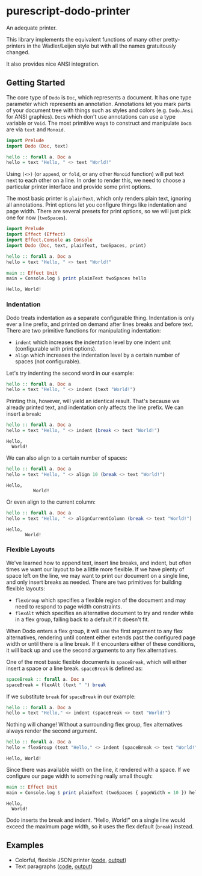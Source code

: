 # purescript-dodo-printer

An adequate printer.

This library implements the equivalent functions of many other pretty-printers in
the Wadler/Leijen style but with all the names gratuitously changed.

It also provides nice ANSI integration.

## Getting Started

The core type of `Dodo` is `Doc`, which represents a document. It has one
type parameter which represents an annotation. Annotations let you mark parts
of your document tree with things such as styles and colors (e.g. `Dodo.Ansi`
for ANSI graphics). `Doc`s which don't use annotations can use a type
variable or `Void`. The most primitive ways to construct and manipulate
`Doc`s are via `text` and `Monoid`.

```purescript
import Prelude
import Dodo (Doc, text)

hello :: forall a. Doc a
hello = text "Hello, " <> text "World!"
```

Using `(<>)` (or `append`, or `fold`, or any other `Monoid` function) will put
text next to each other on a line. In order to render this, we need to choose
a particular printer interface and provide some print options.

The most basic printer is `plainText`, which only renders plain text,
ignoring all annotations. Print options let you configure things like
indentation and page width. There are several presets for print options, so
we will just pick one for now (`twoSpaces`).

```purescript
import Prelude
import Effect (Effect)
import Effect.Console as Console
import Dodo (Doc, text, plainText, twoSpaces, print)

hello :: forall a. Doc a
hello = text "Hello, " <> text "World!"

main :: Effect Unit
main = Console.log $ print plainText twoSpaces hello
```
```
Hello, World!
```

### Indentation

Dodo treats indentation as a separate configurable thing. Indentation is only
ever a line prefix, and printed on demand after lines breaks and before text.
There are two primitive functions for manipulating indentation:

* `indent` which increases the indentation level by one indent unit
  (configurable with print options).
* `align` which increases the indentation level by a certain number of spaces
  (not configurable).

Let's try indenting the second word in our example:

```purescript
hello :: forall a. Doc a
hello = text "Hello, " <> indent (text "World!")
```

Printing this, however, will yield an identical result. That's because we
already printed text, and indentation only affects the line prefix. We can
insert a `break`:

```purescript
hello :: forall a. Doc a
hello = text "Hello, " <> indent (break <> text "World!")
```
```
Hello,
  World!
```

We can also align to a certain number of spaces:

```purescript
hello :: forall a. Doc a
hello = text "Hello, " <> align 10 (break <> text "World!")
```
```
Hello,
          World!
```

Or even align to the current column:

```purescript
hello :: forall a. Doc a
hello = text "Hello, " <> alignCurrentColumn (break <> text "World!")
```
```
Hello,
       World!
```

### Flexible Layouts

We've learned how to append text, insert line breaks, and indent, but often
times we want our layout to be a little more flexible. If we have plenty of
space left on the line, we may want to print our document on a single line,
and only insert breaks as needed. There are two primitives for building
flexible layouts:

* `flexGroup` which specifies a flexible region of the document and may
  need to respond to page width constraints.
* `flexAlt` which specifies an alternative document to try and render while
  in a flex group, falling back to a default if it doesn't fit.

When Dodo enters a flex group, it will use the first argument to any flex
alternatives, rendering until content either extends past the configured
page width or until there is a line break. If it encounters either of these
conditions, it will back up and use the second arguments to any flex
alternatives.

One of the most basic flexible documents is `spaceBreak`, which will either
insert a space or a line break. `spaceBreak` is defined as:

```purescript
spaceBreak :: forall a. Doc a
spaceBreak = flexAlt (text " ") break
```

If we substitute `break` for `spaceBreak` in our example:

```purescript
hello :: forall a. Doc a
hello = text "Hello," <> indent (spaceBreak <> text "World!")
```

Nothing will change! Without a surrounding flex group, flex alternatives
always render the second argument.

```purescript
hello :: forall a. Doc a
hello = flexGroup (text "Hello," <> indent (spaceBreak <> text "World!"))
```
```
Hello, World!
```

Since there was available width on the line, it rendered with a space. If we
configure our page width to something really small though:

```purescript
main :: Effect Unit
main = Console.log $ print plainText (twoSpaces { pageWidth = 10 }) hello
```
```
Hello,
  World!
```

Dodo inserts the break and indent. "Hello, World!" on a single line would
exceed the maximum page width, so it uses the flex default (`break`) instead.

## Examples

* Colorful, flexible JSON printer ([code](test/snapshots/DodoExampleJson.purs), [output](test/snapshots/DodoExampleJson.output))
* Text paragraphs ([code](test/snapshots/DodoTextParagraph.purs), [output](test/snapshots/DodoTextParagraph.output))
